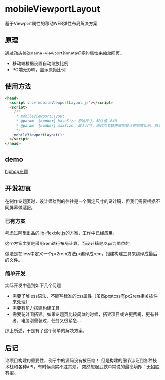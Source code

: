 # mobileViewportLayout
基于Viewport属性的移动WEB弹性布局解决方案

## 原理

通过动态修改name=viewport的meta标签的属性来缩放网页。
* 移动端根据设置自动缩放比例
* PC端无影响，显示原始比例

## 使用方法

````html
<head>
  <script src='mobileViewportLayout.js'></script>
  <script>
    /**
     * mobileViewportLayout
     * @param  {number} baseSize 原始尺寸。默认值：640
     * @param  {number} maxSize  最大尺寸，通过次参数来限制最大的缩放比例。默认值：undefined（不限制）
     */
    mobileViewportLayout();
  </script>
</head>
````
## demo

[hiphop专题](http://h5.runjiaoyu.com.cn/theme/hiphop/index.htm)

## 开发初衷

在制作专题页时，设计师给到的往往是一个固定尺寸的设计稿，但我们需要根据不同屏幕做适配。

### 已有方案

考虑过阿里出品的[lib-flexible.js](https://github.com/amfe/lib-flexible)的方案，工作中已经应用。

这个方案主要是采用rem进行布局计算，而设计稿是以px为单位的。

做法是在less中定义一个px2rem方法px编译成rem，搭建构建工具来编译成最后的文件。

### 简单开发

实际开发中遇到如下几个问题

* 需要了解less语法，不能写标准的css属性（虽然postcss有px2rem相关插件来处理）
* 需要有能力搭建构建工具
* 需要花时间搭建。如果专题页比较简单的时候，搭建项目或许更费间，更有甚者，电脑刚重装过，任务又很紧急...

综上所述，于是有了这个简单的解决方案。

## 后记
论项目构建的重要性，例子中的源码没有被压缩！
但是构建的细节涉及到各种技术栈和各种API，有时候真实不胜其烦。
突然想起武侠中常说的最高境界：无招胜有招。
